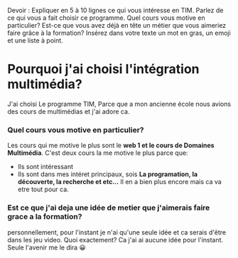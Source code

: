 Devoir : 
Expliquer en 5 à 10 lignes ce qui vous intéresse en TIM. Parlez de ce qui vous a fait choisir ce programme. Quel cours vous motive en particulier? Est-ce que vous avez déjà en tête un métier que vous aimeriez faire grâce à la formation? Insérez dans votre texte un mot en gras, un emoji et une liste à point. 


# Pourquoi j'ai choisi l'intégration multimédia?
J'ai choisi Le programme TIM, Parce que a mon ancienne école nous avions des cours de multimédias et j'ai adore ca. 
### Quel cours vous motive en particulier?
Les cours qui me motive le plus sont le **web 1 et le cours de Domaines Multimédia**. C'est deux cours la me motive le plus parce que:
- Ils sont intéressant
- Ils sont dans mes intéret principaux, sois **La programation, la découverte, la recherche et etc...**
Il en a bien plus encore mais ca va etre tout pour ca.
### Est ce que j'ai deja une idée de metier que j'aimerais faire grace a la formation? 
personnellement, pour l'instant je n'ai qu'une seule idée et ca serais d'être dans les jeu video. Quoi exactement? Ca j'ai ai aucune idée pour l'instant. Seule l'avenir me le dira 😀


